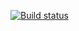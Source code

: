 [![Build status](https://ci.appveyor.com/api/projects/status/k81th120us77svuj?svg=true)](https://ci.appveyor.com/project/sabir116rus/selenide)
